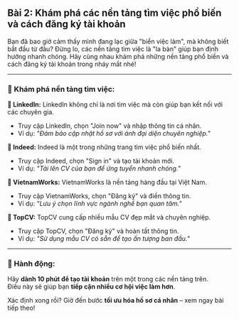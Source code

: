 ## Bài 2: Khám phá các nền tảng tìm việc phổ biến và cách đăng ký tài khoản

Bạn đã bao giờ cảm thấy mình đang lạc giữa "biển việc làm", mà không biết bắt đầu từ đâu? Đừng lo, các nền tảng tìm việc là "la bàn" giúp bạn định hướng nhanh chóng. Hãy cùng nhau khám phá những nền tảng phổ biến và cách đăng ký tài khoản trong nháy mắt nhé!

---

### 📌 Khám phá nền tảng tìm việc:

**🔹 LinkedIn:**
LinkedIn không chỉ là nơi tìm việc mà còn giúp bạn kết nối với các chuyên gia.  
- Truy cập LinkedIn, chọn "Join now" và nhập thông tin cá nhân.  
- Ví dụ: *"Đảm bảo cập nhật hồ sơ với ảnh đại diện chuyên nghiệp."*

**🔹 Indeed:**
Indeed là một trong những trang tìm việc phổ biến nhất.  
- Truy cập Indeed, chọn "Sign in" và tạo tài khoản mới.  
- Ví dụ: *"Tải lên CV của bạn để ứng tuyển nhanh chóng."*

**🔹 VietnamWorks:**
VietnamWorks là nền tảng hàng đầu tại Việt Nam.  
- Truy cập VietnamWorks, chọn "Đăng ký" và điền thông tin.  
- Ví dụ: *"Lưu ý chọn lĩnh vực ngành nghề bạn quan tâm."*

**🔹 TopCV:**
TopCV cung cấp nhiều mẫu CV đẹp mắt và chuyên nghiệp.  
- Truy cập TopCV, chọn "Đăng ký" và hoàn tất thông tin.  
- Ví dụ: *"Sử dụng mẫu CV có sẵn để tạo ấn tượng ban đầu."*

---

### 🚀 Hành động:

Hãy **dành 10 phút để tạo tài khoản** trên một trong các nền tảng trên.  
Điều này sẽ giúp bạn **tiếp cận nhiều cơ hội việc làm hơn**.  

Xác định xong rồi? Giờ đến bước **tối ưu hóa hồ sơ cá nhân** – xem ngay bài tiếp theo!
